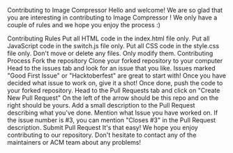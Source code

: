 Contributing to Image Compressor
Hello and welcome! We are so glad that you are interesting in contributing to Image Compressor !
We only have a couple of rules and we hope you enjoy the process :)

Contributing Rules
Put all HTML code in the index.html file only.
Put all JavaScript code in the switch.js file only.
Put all CSS code in the style.css file only.
Don't move or delete any files. Only modify them.
Contributing Process
Fork the repository
Clone your forked repository to your computer
Head to the issues tab and look for an issue that you like. Issues marked "Good First Issue" or "Hacktoberfest" are great to start with!
Once you have decided what issue to work on, give it a shot!
Once done, push the code to your forked repository.
Head to the Pull Requests tab and click on "Create New Pull Request"
On the left of the arrow should be this repo and on the right should be yours.
Add a small description to the Pull Request describing what you've done.
Mention what Issue you have worked on. If the issue number is #3, you can mention "Closes #3" in the Pull Request description.
Submit Pull Request
It's that easy! We hope you enjoy contributing to our repository. Don't hesitate to contact any of the maintainers or ACM team about any problems!

